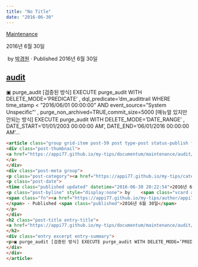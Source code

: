 ```yaml
---
title: "No Title"
date: "2016-06-30"
---
```


[Maintenance](https://appi77.github.io/my-tips/category/documentum/maintenance/)

2016년 6월 30일

 by 
[박경원](https://appi77.github.io/my-tips/author/appi77/ "박경원이(가) 작성한 글")
 · Published 2016년 6월 30일

[audit](https://appi77.github.io/my-tips/documentum/maintenance/audit/ "Permalink to audit")
--------------------------------------------------------------------------------------------

▣ purge\_audit [검증된 방식] EXECUTE purge\_audit WITH DELETE\_MODE=’PREDICATE’ , dql\_predicate=’dm\_audittrail WHERE time\_stamp < ”2016/06/01 00:00:00” AND event\_source=”System Unspecific”’ , purge\_non\_archived=TRUE,commit\_size=5000 [매뉴얼 있지만 안되는 방식] EXECUTE purge\_audit WITH DELETE\_MODE=’DATE\_RANGE’ , DATE\_START=’01/01/2003 00:00:00 AM’, DATE\_END=’06/01/2016 00:00:00 AM’...

```html
<article class="group grid-item post-59 post type-post status-publish format-standard hentry category-maintenance" id="post-59"><div class="post-inner post-hover">
<div class="post-thumbnail">
<a href="https://appi77.github.io/my-tips/documentum/maintenance/audit/">
</a>
</div>
<div class="post-meta group">
<p class="post-category"><a href="https://appi77.github.io/my-tips/category/documentum/maintenance/" rel="category tag">Maintenance</a></p>
<p class="post-date">
<time class="published updated" datetime="2016-06-30 20:22:54">2016년 6월 30일</time></p>
<p class="post-byline" style="display:none"> by    <span class="vcard author">
<span class="fn"><a href="https://appi77.github.io/my-tips/author/appi77/" rel="author" title="박경원이(가) 작성한 글">박경원</a></span>
</span> · Published <span class="published">2016년 6월 30일</span>
</p>
</div>
<h2 class="post-title entry-title">
<a href="https://appi77.github.io/my-tips/documentum/maintenance/audit/" rel="bookmark" title="Permalink to audit">audit</a>
</h2>
<div class="entry excerpt entry-summary">
<p>▣ purge_audit [검증된 방식] EXECUTE purge_audit WITH DELETE_MODE=’PREDICATE’ , dql_predicate=’dm_audittrail WHERE time_stamp &lt; ”2016/06/01 00:00:00” AND event_source=”System Unspecific”’ , purge_non_archived=TRUE,commit_size=5000 [매뉴얼 있지만 안되는 방식] EXECUTE purge_audit WITH DELETE_MODE=’DATE_RANGE’ , DATE_START=’01/01/2003 00:00:00 AM’, DATE_END=’06/01/2016 00:00:00 AM’...</p>
</div>
</div>
</article>
```

